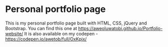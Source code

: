 # Personal portfolio page

This is my personal portfolio page built with HTML, CSS, jQuery and Bootstrap. You can find this one at https://aweoluwatobi.github.io/Portfolio-website/
It is also available on my codepen - https://codepen.io/awetob/full/OxKpjx/

